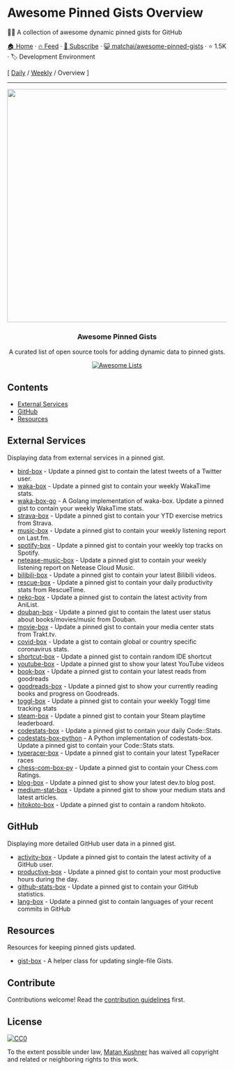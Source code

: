 # Awesome Pinned Gists Overview

📌✨ A collection of awesome dynamic pinned gists for GitHub

[🏠 Home](/README.md) · [🔥 Feed](https://www.trackawesomelist.com/matchai/awesome-pinned-gists/rss.xml) · [📮 Subscribe](https://trackawesomelist.us17.list-manage.com/subscribe?u=d2f0117aa829c83a63ec63c2f&id=36a103854c) · [😺 matchai/awesome-pinned-gists](https://github.com/matchai/awesome-pinned-gists) · ⭐ 1.5K · 🏷️ Development Environment

[ [Daily](/content/matchai/awesome-pinned-gists/README.md) / [Weekly](/content/matchai/awesome-pinned-gists/week/README.md) / Overview ]

---

<p align="center">
  <img src="https://user-images.githubusercontent.com/4658208/57482610-14f64480-7273-11e9-862e-80d9fe332311.png" width="535">
  <h3 align="center">Awesome Pinned Gists</h3>
  <p align="center">A curated list of open source tools for adding dynamic data to pinned gists.<p>
  <p align="center">
    <a href="https://awesome.re"><img src="https://awesome.re/badge.svg" alt="Awesome Lists"></a>
  </p>
</p>

## Contents

*   [External Services](#external-services)
*   [GitHub](#github)
*   [Resources](#resources)

## External Services

Displaying data from external services in a pinned gist.

*   [bird-box](https://github.com/matchai/bird-box) - Update a pinned gist to contain the latest tweets of a Twitter user.
*   [waka-box](https://github.com/matchai/waka-box) - Update a pinned gist to contain your weekly WakaTime stats.
*   [waka-box-go](https://github.com/YouEclipse/waka-box-go) - A Golang implementation of waka-box. Update a pinned gist to contain your weekly WakaTime stats.
*   [strava-box](https://github.com/JohnPhamous/strava-box) - Update a pinned gist to contain your YTD exercise metrics from Strava.
*   [music-box](https://github.com/jacc/music-box) - Update a pinned gist to contain your weekly listening report on Last.fm.
*   [spotify-box](https://github.com/izayl/spotify-box) - Update a pinned gist to contain your weekly top tracks on Spotify.
*   [netease-music-box](https://github.com/Leecason/netease-music-box) - Update a pinned gist to contain your weekly listening report on Netease Cloud Music.
*   [bilibili-box](https://github.com/KeJunMao/bilibili-box) - Update a pinned gist to contain your latest Bilibili videos.
*   [rescue-box](https://github.com/joshghent/rescue-box) - Update a pinned gist to contain your daily productivity stats from RescueTime.
*   [neko-box](https://github.com/RangerDigital/neko-box) - Update a pinned gist to contain the latest activity from AniList.
*   [douban-box](https://github.com/CodeDaraW/douban-box) - Update a pinned gist to contain the latest user status about books/movies/music from Douban.
*   [movie-box](https://github.com/LuisAlejandro/movie-box) - Update a pinned gist to contain your media center stats from Trakt.tv.
*   [covid-box](https://github.com/puf17640/covid-box) - Update a gist to contain global or country specific coronavirus stats.
*   [shortcut-box](https://github.com/artemnovichkov/shortcut-box) - Update a pinned gist to contain random IDE shortcut
*   [youtube-box](https://github.com/SinaKhalili/youtube-box) - Update a pinned gist to show your latest YouTube videos
*   [book-box](https://github.com/amorriscode/book-box) - Update a pinned gist to contain your latest reads from goodreads
*   [goodreads-box](https://github.com/mdluo/goodreads-box) - Update a pinned gist to show your currently reading books and progress on Goodreads.
*   [toggl-box](https://github.com/tobimori/toggl-box) - Update a pinned gist to contain your weekly Toggl time tracking stats
*   [steam-box](https://github.com/YouEclipse/steam-box) - Update a pinned gist to contain your Steam playtime leaderboard.
*   [codestats-box](https://github.com/Ancientwood/codestats-box) - Update a pinned gist to contain your daily Code::Stats.
*   [codestats-box-python](https://github.com/aksh1618/codestats-box-python) - A Python implementation of codestats-box. Update a pinned gist to contain your Code::Stats stats.
*   [typeracer-box](https://github.com/tobimori/typeracer-box) - Update a pinned gist to contain your latest TypeRacer races
*   [chess-com-box-py](https://github.com/sciencepal/chess-com-box-py) - Update a pinned gist to contain your Chess.com Ratings.
*   [blog-box](https://github.com/Aveek-Saha/blog-box) - Update a pinned gist to show your latest dev.to blog post.
*   [medium-stat-box](https://github.com/kylemocode/medium-stat-box) - Update a pinned gist to show your medium stats and latest articles.
*   [hitokoto-box](https://github.com/greenhandatsjtu/hitokoto-box) - Update a pinned gist to contain a random hitokoto.

## GitHub

Displaying more detailed GitHub user data in a pinned gist.

*   [activity-box](https://github.com/JasonEtco/activity-box) - Update a pinned gist to contain the latest activity of a GitHub user.
*   [productive-box](https://github.com/maxam2017/productive-box) - Update a pinned gist to contain your most productive hours during the day.
*   [github-stats-box](https://github.com/bokub/github-stats-box) - Update a pinned gist to contain your GitHub statistics.
*   [lang-box](https://github.com/inokawa/lang-box) - Update a pinned gist to contain languages of your recent commits in GitHub

## Resources

Resources for keeping pinned gists updated.

*   [gist-box](https://github.com/JasonEtco/gist-box) - A helper class for updating single-file Gists.

## Contribute

Contributions welcome! Read the [contribution guidelines](https://github.com/matchai/awesome-pinned-gists/blob/master/README.md/contributing.md) first.

## License

[![CC0](https://mirrors.creativecommons.org/presskit/buttons/88x31/svg/cc-zero.svg)](https://creativecommons.org/publicdomain/zero/1.0)

To the extent possible under law, [Matan Kushner](https://github.com/matchai) has waived all copyright and
related or neighboring rights to this work.

